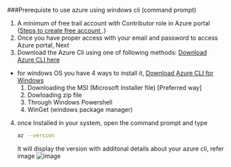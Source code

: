 ###Prerequiste to use azure using windows cli (command prompt)

1. A minimum of free trail account with Contributor role in Azure portal ([Steps to create free account  ](https://github.com/SukhbirSinghKhalsa/devops/blob/main/Microsoft%20Azure/prerequistes.md).) 
2. Once you have proper access with your email and password to access Azure portal, Next
3. Download the Azure Cli using one of following methods:
[Download Azure CLI here](https://learn.microsoft.com/en-us/cli/azure/install-azure-cli)   

- for windows OS you have 4 ways to install it, [Download Azure CLI for Windows](https://learn.microsoft.com/en-us/cli/azure/install-azure-cli-windows?pivots=msi)
  1. Downloading the MSI (Microsoft Installer file) [Preferred way]
  2. Dowloading zip file
  3. Through Windows Powershell
  4. WinGet (windows package manager)
4. once Installed in your system, open the command prompt and type
   ```bash
   az --version
   ```
   It will display the version with additonal details about your azure cli, refer image
   ![image](https://github.com/user-attachments/assets/65e62314-cc7c-42a3-8938-c9ee015288fa)
